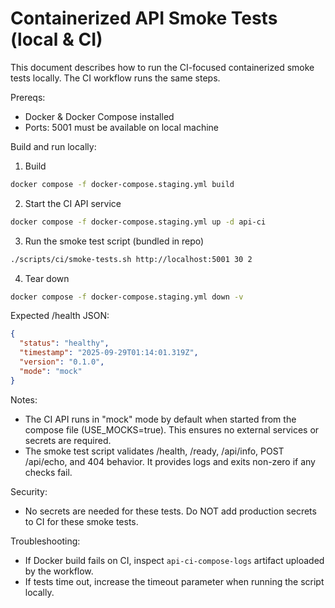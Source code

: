 # Containerized API Smoke Tests (local & CI)

This document describes how to run the CI-focused containerized smoke tests locally. The CI workflow runs the same steps.

Prereqs:
- Docker & Docker Compose installed
- Ports: 5001 must be available on local machine

Build and run locally:

1. Build

```bash
docker compose -f docker-compose.staging.yml build
```

2. Start the CI API service

```bash
docker compose -f docker-compose.staging.yml up -d api-ci
```

3. Run the smoke test script (bundled in repo)

```bash
./scripts/ci/smoke-tests.sh http://localhost:5001 30 2
```

4. Tear down

```bash
docker compose -f docker-compose.staging.yml down -v
```

Expected /health JSON:

```json
{
  "status": "healthy",
  "timestamp": "2025-09-29T01:14:01.319Z",
  "version": "0.1.0",
  "mode": "mock"
}
```

Notes:
- The CI API runs in "mock" mode by default when started from the compose file (USE_MOCKS=true). This ensures no external services or secrets are required.
- The smoke test script validates /health, /ready, /api/info, POST /api/echo, and 404 behavior. It provides logs and exits non-zero if any checks fail.

Security:
- No secrets are needed for these tests. Do NOT add production secrets to CI for these smoke tests.

Troubleshooting:
- If Docker build fails on CI, inspect `api-ci-compose-logs` artifact uploaded by the workflow.
- If tests time out, increase the timeout parameter when running the script locally.